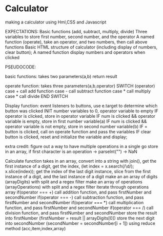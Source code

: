 # Calculator
making a calculator using Hml,CSS and Javascript

EXPECTATIONS:
Basic functions (add, subtract, multiply, divide)
Three variables to store first number, second number, and the operator
A named function (operate), take an operator, and two numbers, then call above functions
Basic HTML structure of calculator (including display of numbers, clear button);
A named function display numbers and operators when clicked


PSEUDOCODE:

basic functions:
takes two parameters(a,b)
return result

operate function:
takes three parameters(a,b,operator)
SWITCH (operator)
  case + call add function
  case - call subtract function
  case * call multiply
  case * call divide
END SWITCH

Display function:
event listeners to buttons, use e.target to determine which button was clicked
INIT number variables to 0, operator variable to empty
IF operator is clicked, store in operator variable
IF num is clicked && operator variable is empty, store in first number variable(a)
IF num is clicked && operator variable is not empty, store in second number variable(b)
IF = button is clicked, call on operate function and pass the variables
IF clear button is clicked, reset and initialize the variable and display;

extra credit:
figure out a way to have multiple operations in a single go
store in an array,
if first character is an operation -> parseInt("") -> NaN



Calculate function
takes in an array,
convert into a string with join(),
get the first instance of a digit, get the index, 
  (let index = x.search(/\d/); x.slice(index));
get the index of the last digit instance, 
slice from the first instance of a digit, and  the last instance of a digit
make an an array  of digits (arrayDigits) with split and a regex filter
make an array of operations (arrayOperations) with split and a regex filter
iterate through operations array
  if(operator === +) call addition function, and pass firstNumber and secondNumber
  if(operator === -) call subtraction function, and pass firstNumber and secondNumber
  if(operator === *) call multiplication function, and pass firstNumber and secondNumber
  if(operator === /) call division function, and pass firstNumber and secondNumber
  store the result into firstNumber (firstNumber = result || arrayDigits[0])
  store the next digit into secondNumber (secondNumber = secondNumber[i + 1])
  using reduce method (acc,item,index,array)

